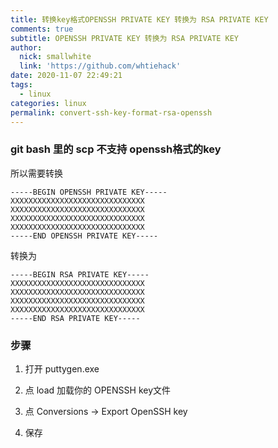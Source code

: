 ```yaml
---
title: 转换key格式OPENSSH PRIVATE KEY 转换为 RSA PRIVATE KEY
comments: true
subtitle: OPENSSH PRIVATE KEY 转换为 RSA PRIVATE KEY
author:
  nick: smallwhite
  link: 'https://github.com/whtiehack'
date: 2020-11-07 22:49:21
tags: 
  - linux
categories: linux
permalink: convert-ssh-key-format-rsa-openssh
---
```


### git bash 里的 scp 不支持 openssh格式的key

所以需要转换

```
-----BEGIN OPENSSH PRIVATE KEY-----
XXXXXXXXXXXXXXXXXXXXXXXXXXXXXX
XXXXXXXXXXXXXXXXXXXXXXXXXXXXXX
XXXXXXXXXXXXXXXXXXXXXXXXXXXXXX
XXXXXXXXXXXXXXXXXXXXXXXXXXXXXX
-----END OPENSSH PRIVATE KEY-----
```

转换为 

```
-----BEGIN RSA PRIVATE KEY-----
XXXXXXXXXXXXXXXXXXXXXXXXXXXXXX
XXXXXXXXXXXXXXXXXXXXXXXXXXXXXX
XXXXXXXXXXXXXXXXXXXXXXXXXXXXXX
XXXXXXXXXXXXXXXXXXXXXXXXXXXXXX
-----END RSA PRIVATE KEY-----
```

### 步骤


1. 打开 puttygen.exe

1. 点 load 加载你的 OPENSSH key文件

1. 点 Conversions -> Export OpenSSH key

1. 保存




